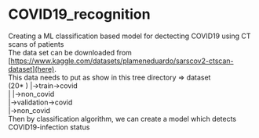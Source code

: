 # COVID19_recognition
Creating a ML classification based model for dectecting COVID19 using CT scans of patients <br>
The data set can be downloaded from [https://www.kaggle.com/datasets/plameneduardo/sarscov2-ctscan-dataset](here). <br>
This data needs to put as show in this tree directory => dataset <br>
                                                          (20*&nbsp;) |->train->covid <br>
                                                           |     |->non_covid <br>
                                                           |->validation->covid <br>
                                                                 |->non_covid <br>
Then by classification algorithm, we can create a model which detects COVID19-infection status <br>
